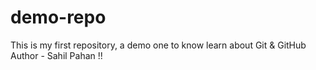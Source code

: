 # demo-repo
This is my first repository, a demo one to know learn about Git & GitHub
<br>
Author - Sahil Pahan !!
